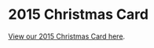# 2015 Christmas Card

[View our 2015 Christmas Card here](http://www.milesrauschfamily.com/ccard/2015/).
